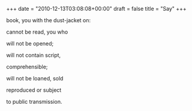 +++
date = "2010-12-13T03:08:08+00:00"
draft = false
title = "Say"
+++
<p>book, you with the dust-jacket on:</p>&#13;
<p>cannot be read, you who</p>&#13;
<p>will not be opened;</p>&#13;
<p>will not contain script,</p>&#13;
<p>comprehensible;</p>&#13;
<p>will not be loaned, sold</p>&#13;
<p>reproduced or subject</p>&#13;
<p>to public transmission.</p> 
